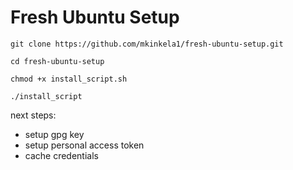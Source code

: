 # Fresh Ubuntu Setup

`git clone https://github.com/mkinkela1/fresh-ubuntu-setup.git`

`cd fresh-ubuntu-setup`

`chmod +x install_script.sh`

`./install_script`

next steps:
- setup gpg key
- setup personal access token
- cache credentials
